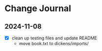 # Change Journal

## 2024-11-08
- [x] clean up testing files and update README
    - move book.txt to dickens/imports/

